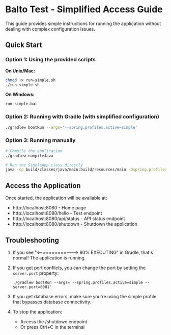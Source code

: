 # Balto Test - Simplified Access Guide

This guide provides simple instructions for running the application without dealing with complex configuration issues.

## Quick Start

### Option 1: Using the provided scripts

**On Unix/Mac:**
```bash
chmod +x run-simple.sh
./run-simple.sh
```

**On Windows:**
```
run-simple.bat
```

### Option 2: Running with Gradle (with simplified configuration)

```bash
./gradlew bootRun --args='--spring.profiles.active=simple'
```

### Option 3: Running manually

```bash
# Compile the application
./gradlew compileJava

# Run the SimpleApp class directly
java -cp build/classes/java/main:build/resources/main -Dspring.profiles.active=simple com.baltotest.SimpleApp
```

## Access the Application

Once started, the application will be available at:

- http://localhost:8080 - Home page
- http://localhost:8080/hello - Test endpoint
- http://localhost:8080/api/status - API status endpoint
- http://localhost:8080/shutdown - Shutdown the application

## Troubleshooting

1. If you see "<==========---> 80% EXECUTING" in Gradle, that's normal! The application is running.

2. If you get port conflicts, you can change the port by setting the `server.port` property:
   ```
   ./gradlew bootRun --args='--spring.profiles.active=simple --server.port=8081'
   ```

3. If you get database errors, make sure you're using the simple profile that bypasses database connectivity.

4. To stop the application:
   - Access the /shutdown endpoint
   - Or press Ctrl+C in the terminal
